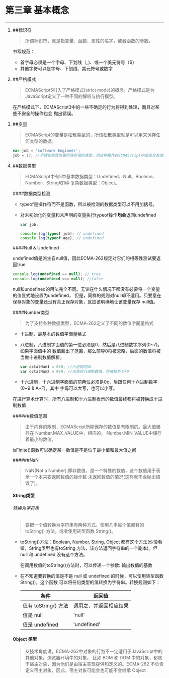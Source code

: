 # 第三章 基本概念
---

1. ##标识符
    >所谓标识符，就是指变量、函数、属性的名字，或者函数的参数。
    
    书写规范：
    - 首字母必须是一个字母、下划线（_)、或一个美元符号（$）
    - 其他字符可以是字母、下划线、美元符号或数字
    
2. ##严格模式
    >ECMAScript5引入了严格模式(strict mode)的概念。严格模式是为JavaScript定义了一种不同的解析与执行模型。
    
    在严格模式下，ECMAScript3中的一些不确定的行为将得到处理，而且对某些不安全的操作也会
    抛出错误。
    
3. ##变量
    >ECMAScript的变量是松散类型的，所谓松散类型就是可以用来保存任何类型的数据。
    
    ```javascript
    var job = 'Software Engineer';
    job = 17; //不建议修改变量所保存值的类型，但这种操作在ECMAScript中是完全有效的
    ```    
4. ##数据类型
    >ECMAScript中有5中基本数据类型：Undefined、Null、Boolean、Number、String和1种
    复杂数据类型：Object。
    
    ####数据类型检测
    
    - typeof是操作符而不是函数，所以被检测的数据类型可以不用加括号。
    
    - 对未初始化的变量和未声明的变量执行typeof操作**均会**返回undefined
    
       ```javascript
       var job;
       
       console.log(typeof job); // undefined
       console.log(typeof age); // undefined
       ```
        
    ####Null & Undefined
                
    undefined值是派生自null值，因此ECMA-262规定对它们的相等性测试要返回true

    ```javascript
    console.log(undefined == null); // true
    console.log(undefined === null); //false
    ```                    
    
    null和undefined的用法完全不同。无论在什么情况下都没有必要将一个变量的值显式地设置为undefined，
    但是，同样的规则对null却不适用。只要意在保存对象的变量还没有真正保存对象，就应该明确地让该变量保存
    null值。
    
    ####Number类型
    
    >为了支持各种数据类型，ECMA-262定义了不同的数值字面量格式
    
    - 十进制，最基本的数值字面量格式
    - 八进制，八进制字面值的第一位必须是0，然后是八进制数字序列(0~7)。如果字面值中的
    数值超出了范围，那么前导0将被忽略，后面的数值将被当做十进制数值解析。

        ```javascript
        var octalNum1 = 070; //八进制的56
        var octalNum2 = 079; //无效的八进制数值，将被解析为79
        ```    

    - 十六进制，十六进制字面值的前两位必须是0x，后跟任何十六进制数字(0~9 & A~F)，其中
      字母可以大写，也可以小写。
      
    在进行算术计算时，所有八进制和十六进制表示的数值最终都将被转换成十进制数值
    
    ######数值范围
    
    >由于内存的限制，ECMAScript所能保存的数值是有限制的。最大值储存在 Number.MAX_VALUE中，相应的，
    Number.MIN_VALUE中储存着最小的数值。
    
    isFinite()函数可以确定某一数值是不是位于最小值和最大值之间
    
    ######NaN
    
    > NaN(Not a Number),即非数值，是一个特殊的数值，这个数值用于表示一个本来要返回数值的操作数
    未返回数值的情况(这样就不会抛出错误了)。
    
    #### String类型
    
    ###### 转换为字符串
    
    > 要把一个值转换为字符串有两种方式。使用几乎每个值都有的 toString() 方法，或者使用转型函数
    String()。
    
    - toString()方法：Boolean, Number, String, Object 都有这个方法(你没看错，String类型也有toString
    方法，该方法返回字符串的一个副本)。但 null 和 undefined 没有这个方法。
    
        在调用数值的toString()方法时，可以传递一个参数: 输出数值的基数
        
    - 在不知道要转换的值是不是 null 或 undefined 的时候，可以使用转型函数 String()，这个函数
    可以将任何类型的值转换为字符串。转换规则如下：
    
        条件 | 返回值
        ---|---
        值有 toString() 方法 | 调用之，并返回相应结果
        值是 null | 'null'
        值是 undefined | 'undefined'
        
    #### Object 类型
    
    > 从技术角度讲，ECMA-262中对象的行为不一定适用于JavaScript中的其他对象。浏览器环境中的对象，
    比如 BOM 和 DOM 中的对象，都属于宿主对象，因为他们是由宿主实现提供和定义的。ECMA-262 不负责
    定义宿主对象，因此，宿主对象可能会也可能不会继承 Object           
